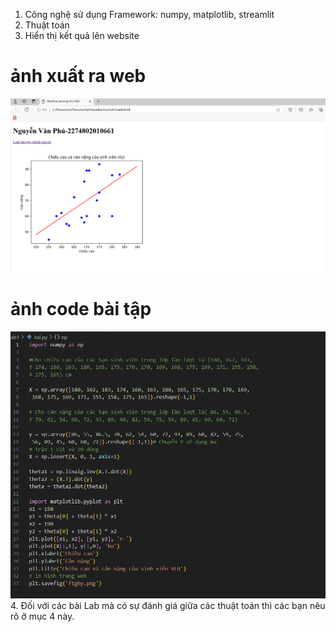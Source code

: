 1. Công nghệ sử dụng
   Framework: numpy, matplotlib, streamlit
2. Thuật toán  
3. Hiển thị kết quả lên website
# ảnh xuất ra web
![example](ft.png)
# ảnh code bài tập
![example](ftv.png)
4. Đối với các bài Lab mà có sự đánh giá giữa các thuật toán thì các bạn nêu rõ ở mục 4 này.

